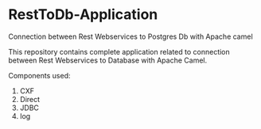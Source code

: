 # RestToDb-Application
Connection between Rest Webservices to Postgres Db with Apache camel

This repository contains complete application related to connection between Rest Webservices to Database with Apache Camel.

Components used:
1. CXF
2. Direct
3. JDBC
4. log

